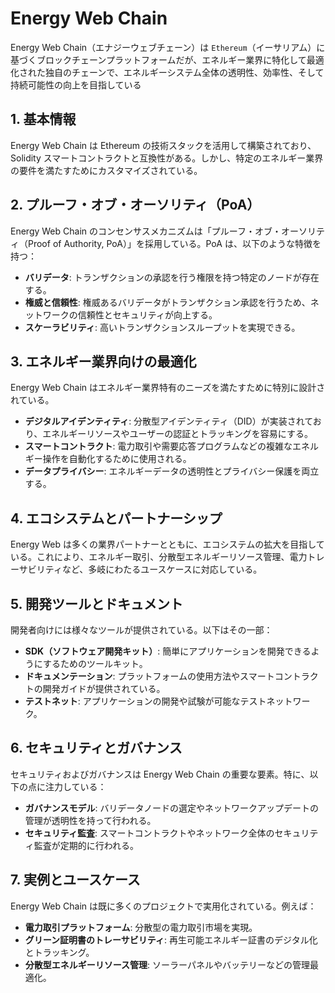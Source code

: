 # Energy Web Chain

Energy Web Chain（エナジーウェブチェーン）は `Ethereum`（イーサリアム）に基づくブロックチェーンプラットフォームだが、エネルギー業界に特化して最適化された独自のチェーンで、エネルギーシステム全体の透明性、効率性、そして持続可能性の向上を目指している

## 1. 基本情報

Energy Web Chain は Ethereum の技術スタックを活用して構築されており、Solidity スマートコントラクトと互換性がある。しかし、特定のエネルギー業界の要件を満たすためにカスタマイズされている。

## 2. プルーフ・オブ・オーソリティ（PoA）

Energy Web Chain のコンセンサスメカニズムは「プルーフ・オブ・オーソリティ（Proof of Authority, PoA）」を採用している。PoA は、以下のような特徴を持つ：

- **バリデータ**: トランザクションの承認を行う権限を持つ特定のノードが存在する。
- **権威と信頼性**: 権威あるバリデータがトランザクション承認を行うため、ネットワークの信頼性とセキュリティが向上する。
- **スケーラビリティ**: 高いトランザクションスループットを実現できる。

## 3. エネルギー業界向けの最適化

Energy Web Chain はエネルギー業界特有のニーズを満たすために特別に設計されている。

- **デジタルアイデンティティ**: 分散型アイデンティティ（DID）が実装されており、エネルギーリソースやユーザーの認証とトラッキングを容易にする。
- **スマートコントラクト**: 電力取引や需要応答プログラムなどの複雑なエネルギー操作を自動化するために使用される。
- **データプライバシー**: エネルギーデータの透明性とプライバシー保護を両立する。

## 4. エコシステムとパートナーシップ

Energy Web は多くの業界パートナーとともに、エコシステムの拡大を目指している。これにより、エネルギー取引、分散型エネルギーリソース管理、電力トレーサビリティなど、多岐にわたるユースケースに対応している。

## 5. 開発ツールとドキュメント

開発者向けには様々なツールが提供されている。以下はその一部：

- **SDK（ソフトウェア開発キット）**: 簡単にアプリケーションを開発できるようにするためのツールキット。
- **ドキュメンテーション**: プラットフォームの使用方法やスマートコントラクトの開発ガイドが提供されている。
- **テストネット**: アプリケーションの開発や試験が可能なテストネットワーク。

## 6. セキュリティとガバナンス

セキュリティおよびガバナンスは Energy Web Chain の重要な要素。特に、以下の点に注力している：

- **ガバナンスモデル**: バリデータノードの選定やネットワークアップデートの管理が透明性を持って行われる。
- **セキュリティ監査**: スマートコントラクトやネットワーク全体のセキュリティ監査が定期的に行われる。

## 7. 実例とユースケース

Energy Web Chain は既に多くのプロジェクトで実用化されている。例えば：

- **電力取引プラットフォーム**: 分散型の電力取引市場を実現。
- **グリーン証明書のトレーサビリティ**: 再生可能エネルギー証書のデジタル化とトラッキング。
- **分散型エネルギーリソース管理**: ソーラーパネルやバッテリーなどの管理最適化。
